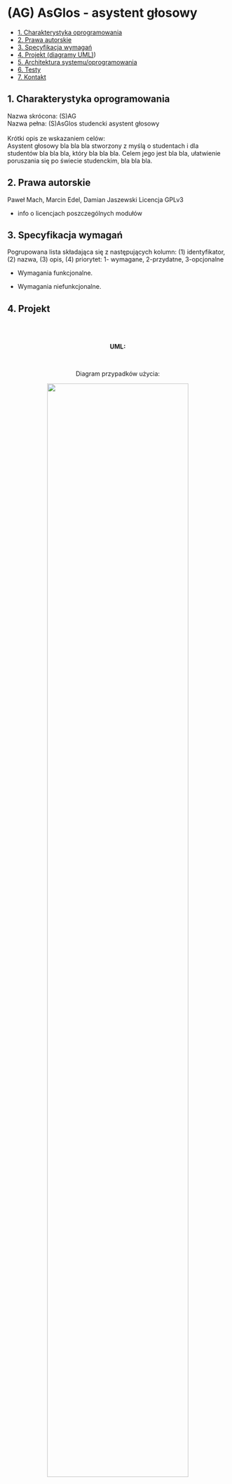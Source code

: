 #  (AG) AsGlos - asystent głosowy

* [1. Charakterystyka  oprogramowania](#1.-Charakterystyka-oprogramowania)
* [2. Prawa autorskie](#2.-Prawa-autorskie)
* [3. Specyfikacja wymagań](#3.-Specyfikacja-wymagań)
* [4. Projekt (diagramy UML)](#4.-Projekt))
* [5. Architektura systemu/oprogramowania](#5.-Architektura-oprogramowania)
* [6. Testy](#6.-Testy)
* [7. Kontakt](#7.-Kontakt)


## 1. Charakterystyka  oprogramowania

Nazwa skrócona: (S)AG<br>
Nazwa pełna: (S)AsGlos studencki asystent głosowy
<br><br>
Krótki opis ze wskazaniem celów:<br>
Asystent głosowy bla bla bla stworzony z myślą o studentach i dla studentów bla bla bla, który bla bla bla.
Celem jego jest bla bla, ułatwienie poruszania się po świecie studenckim, bla bla bla.
	
## 2. Prawa autorskie

Paweł Mach, Marcin Edel, Damian Jaszewski
Licencja GPLv3
+ info o licencjach poszczególnych modułów

## 3. Specyfikacja wymagań

Pogrupowana lista składająca się z następujących kolumn: (1) identyfikator, (2) nazwa, (3) opis, (4) priorytet: 1- wymagane, 2-przydatne, 3-opcjonalne 

+ Wymagania funkcjonalne. 

+ Wymagania niefunkcjonalne.

## 4. Projekt
<br><br>
<p align="center"><b>
UML:
</b></p>
<br>
<p align="center">
Diagram przypadków użycia:
</p>
<p align="center">
<img src="https://raw.githubusercontent.com/pmh-projects/io/master/diagramy/UML_diagram_przypadkow_uzycia.png" width=80%/>
</p>
<p align="center">
Diagram czynnosci dla każdego przypadku użycia
</p>
<p align="center">
<img src="https://raw.githubusercontent.com/pmh-projects/io/master/diagramy/UML_dpu1.png" width=80%/>
</p>	
<p align="center">
<img src="https://raw.githubusercontent.com/pmh-projects/io/master/diagramy/UML_dpu2.png" width=80%/>
</p>
<p align="center">
<img src="https://raw.githubusercontent.com/pmh-projects/io/master/diagramy/UML_dpu3.png" width=80%/>
</p>
<p align="center">
Diagram komponentów
</p>
<p align="center">
<img src="https://raw.githubusercontent.com/pmh-projects/io/master/diagramy/UML_diagram_komponentow.png" width=80%/>
</p>
<p align="center">
Diagram wdrożeń
</p>
<p align="center">
<img src="https://raw.githubusercontent.com/pmh-projects/io/master/diagramy/UML_diagram_wdrozen.png" width=80%/>
</p>

## 5. Architektura oprogramowania

Architektura rozwoju:

+ Python 3.9 -  wydanie Python'a
+ PyCharm - zintegrowane środowisko programistyczne używane w programowaniu komputerowym, specjalnie dla języka Python
+ pip - system zarządzania pakietami napisany w Pythonie, używany do instalowania pakietów oprogramowania i zarządzania nimi.
+ Pipenv - narzędzie, które ma na celu wprowadzenie do świata Pythona tego, co najlepsze ze wszystkich światów pakowania (bundler, composer, npm, cargo, yarn, itp.).
+ Python Virtual Environments (virtualenv)
+ Niezbędne moduły/biblioteki: speech_recognition, pyowm, wikipedia, random, webbrowser,
+ pyttsx3, pyautogui, googlesearch, tkinter, time, freeze etc.(wszystkie moduły in requirements.txt)
+ Połączenie sieciowe w celu połączenia się z modułami
+ System umożliwiający wykorzystanie Pyttsx3 i Speech Recognition przy konwersji z tesktu do głosu i głosu do tekstu w języku polskim 
+ Mikrofon (bardzo dobrze wychwytujący dźwięki)
+ Głośniki

Architektura uruchomieniowa:

+ Python 3.9
+ Niezbędne moduły/biblioteki: speech_recognition, pyowm, wikipedia, random, webbrowser, pyttsx3, pyautogui, googlesearch, tkinter, time
(w celu instalacji wszystkich modułów za jednym razem proszę użyć "pip freeze > requirements.txt")
+ Skonfugurowane środowisko (PATH i zmienne środowiskowe)
+ Połączenie sieciowe w celu połączenia się z modułami
+ System umożliwiający wykorzystanie Pyttsx3 i Speech Recognition przy konwersji z tesktu do głosu i głosu do tekstu w języku polskim 
+ Mikrofon (bardzo dobrze wychwytujący dźwięki)
+ Głośniki

## 6. Testy

Processing........................

## 7. Kontakt

pawelmach@pm.me<br>
damian.jaszewski.@<br>
marcin.edel@
